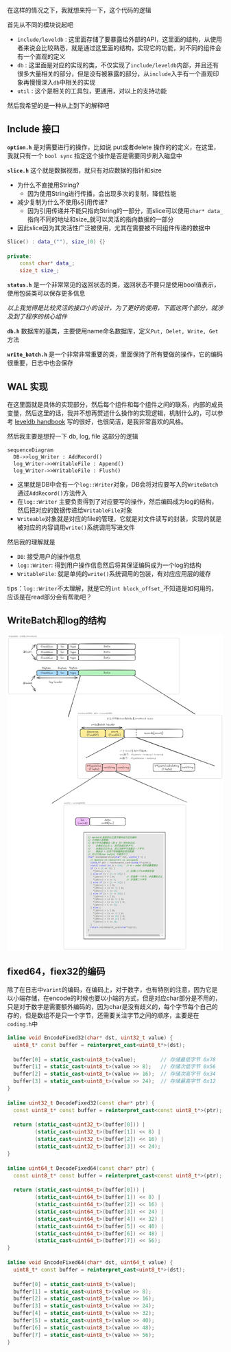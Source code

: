 在这样的情况之下，我就想来捋一下，这个代码的逻辑

首先从不同的模块说起吧
+ `include/leveldb` : 这里面存储了要暴露给外部的API，这里面的结构，从使用者来说会比较熟悉，就是通过这里面的结构，实现它的功能，对不同的组件会有一个直观的定义
+ `db` : 这里面是对应的实现的类，不仅实现了`include/leveldb`内部，并且还有很多大量相关的部分，但是没有被暴露的部分，从`include`入手有一个直观印象再慢慢深入`db`中相关的实现
+ `util` : 这个是相关的工具包，更通用，对以上的支持功能

然后我希望的是一种从上到下的解释吧

## Include 接口

**`option.h`** 是对需要进行的操作，比如说 put或者delete 操作的的定义，在这里，我就只有一个 `bool sync` 指定这个操作是否是需要同步刷入磁盘中

**`slice.h`** 这个就是数据视图，就只有对应数据的指针和size
+ 为什么不直接用String? 
  + 因为使用String进行传播，会出现多次的复制，降低性能
+ 减少复制为什么不使用`&`引用传递? 
  + 因为引用传递并不能只指向String的一部分，而slice可以使用`char* data_`指向不同的地址和size_就可以灵活的指向数据的一部分
+ 因此slice因为其灵活性广泛被使用，尤其在需要被不同组件传递的数据中

```cpp
Slice() : data_(""), size_(0) {}

private:
    const char* data_;
    size_t size_;
```

**`status.h`** 是一个非常常见的返回状态的类，返回状态不要只是使用bool值表示，使用包装类可以保存更多信息

*以上我觉得是比较灵活的接口小的设计，为了更好的使用，下面这两个部分，就涉及到了程序的核心组件*

**`db.h`** 数据库的基类，主要使用name命名数据库，定义`Put, Delet, Write, Get`方法

**`write_batch.h`** 是一个非常非常重要的类，里面保持了所有要做的操作，它的编码很重要，日志中也会保存


## WAL 实现

在这里面就是具体的实现部分，然后每个组件和每个组件之间的联系，内部的成员变量，然后这里的话，我并不想再赘述什么操作的实现逻辑，机制什么的，可以参考 [leveldb handbook](https://leveldb-handbook.readthedocs.io/zh/latest/memorydb.html) 写的很好，也很简洁，是我非常喜欢的风格。

然后我主要是想捋一下 db, log, file 这部分的逻辑

```mermaid
sequenceDiagram
  DB->>log_Writer : AddRecord()
  log_Writer->>WritableFile : Append()
  log_Writer->>WritableFile : Flush()
```

+ 这里就是DB中会有一个`log::Writer`对象，DB会将对应要写入的`WriteBatch`通过`AddRecord()`方法传入
+ 在`log::Writer` 主要负责得到了对应要写的操作，然后编码成为log的结构，然后把对应的数据传递给`WritableFile`对象
+ `Writeable`对象就是对应的file的管理，它就是对文件读写的封装，实现的就是被对应的内容调用`write()`系统调用写进文件

然后我的理解就是
+ `DB`: 接受用户的操作信息
+ `log::Writer`: 得到用户操作信息然后将其保证编码成为一个log的结构
+ `WritableFile`: 就是单纯的`write()`系统调用的包装，有对应应用层的缓存

tips：`log::Writer`不太理解，就是它的`int block_offset_`不知道是如何用的，应该是在read部分会有帮助吧？

## WriteBatch和log的结构

![日志结构](imgs/log_struct.png)

## fixed64，fiex32的编码

除了在日志中`varint`的编码，在编码上，对于数字，也有特别的注意，因为它是以小端存储，在encode的时候也要以小端的方式，但是对应char部分是不用的，只是对于数字是需要额外编码的，因为char是没有歧义的，每个字节每个自己的存的，但是数组不是只一个字节，还需要关注字节之间的顺序，主要是在`coding.h`中

```cpp
inline void EncodeFixed32(char* dst, uint32_t value) {
  uint8_t* const buffer = reinterpret_cast<uint8_t*>(dst);

  buffer[0] = static_cast<uint8_t>(value);        // 存储最低字节 0x78
  buffer[1] = static_cast<uint8_t>(value >> 8);   // 存储次低字节 0x56
  buffer[2] = static_cast<uint8_t>(value >> 16);  // 存储次高字节 0x34
  buffer[3] = static_cast<uint8_t>(value >> 24);  // 存储最高字节 0x12
}

inline uint32_t DecodeFixed32(const char* ptr) {
  const uint8_t* const buffer = reinterpret_cast<const uint8_t*>(ptr);

  return (static_cast<uint32_t>(buffer[0])) |
         (static_cast<uint32_t>(buffer[1]) << 8) |
         (static_cast<uint32_t>(buffer[2]) << 16) |
         (static_cast<uint32_t>(buffer[3]) << 24); 
}

inline uint64_t DecodeFixed64(const char* ptr) {
  const uint8_t* const buffer = reinterpret_cast<const uint8_t*>(ptr);

  return (static_cast<uint64_t>(buffer[0])) |
         (static_cast<uint64_t>(buffer[1]) << 8) |
         (static_cast<uint64_t>(buffer[2]) << 16) |
         (static_cast<uint64_t>(buffer[3]) << 24) |
         (static_cast<uint64_t>(buffer[4]) << 32) |
         (static_cast<uint64_t>(buffer[5]) << 40) |
         (static_cast<uint64_t>(buffer[6]) << 48) |
         (static_cast<uint64_t>(buffer[7]) << 56);
}

inline void EncodeFixed64(char* dst, uint64_t value) {
  uint8_t* const buffer = reinterpret_cast<uint8_t*>(dst);

  buffer[0] = static_cast<uint8_t>(value);        
  buffer[1] = static_cast<uint8_t>(value >> 8);   
  buffer[2] = static_cast<uint8_t>(value >> 16);  
  buffer[3] = static_cast<uint8_t>(value >> 24);  
  buffer[4] = static_cast<uint8_t>(value >> 32);  
  buffer[5] = static_cast<uint8_t>(value >> 40);  
  buffer[6] = static_cast<uint8_t>(value >> 48);  
  buffer[7] = static_cast<uint8_t>(value >> 56);  
}
```

